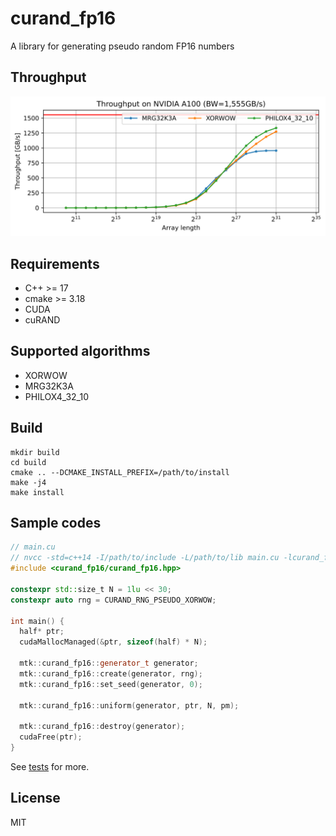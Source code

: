 # curand_fp16

A library for generating pseudo random FP16 numbers

## Throughput

<img src='./docs/throughput.svg'>

## Requirements
- C++ >= 17
- cmake >= 3.18
- CUDA
- cuRAND

## Supported algorithms

- XORWOW
- MRG32K3A
- PHILOX4_32_10

## Build
```
mkdir build
cd build
cmake .. --DCMAKE_INSTALL_PREFIX=/path/to/install
make -j4
make install
```

## Sample codes
```cpp
// main.cu
// nvcc -std=c++14 -I/path/to/include -L/path/to/lib main.cu -lcurand_fp16
#include <curand_fp16/curand_fp16.hpp>

constexpr std::size_t N = 1lu << 30;
constexpr auto rng = CURAND_RNG_PSEUDO_XORWOW;

int main() {
  half* ptr;
  cudaMallocManaged(&ptr, sizeof(half) * N);

  mtk::curand_fp16::generator_t generator;
  mtk::curand_fp16::create(generator, rng);
  mtk::curand_fp16::set_seed(generator, 0);

  mtk::curand_fp16::uniform(generator, ptr, N, pm);

  mtk::curand_fp16::destroy(generator);
  cudaFree(ptr);
}
```

See [tests](./tests/) for more.

## License
MIT
